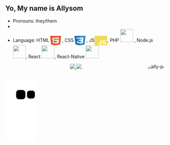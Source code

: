 ## Yo, My name is Allysom


          
- Pronouns: they/them
- <div style="display: inline_block"><br>
- Language: HTML<img align="center" alt="ally-HTML" height="30" width="40" src="https://raw.githubusercontent.com/devicons/devicon/master/icons/html5/html5-original.svg">, CSS<img align="center" alt="ally-CSS" height="30" width="40" src="https://raw.githubusercontent.com/devicons/devicon/master/icons/css3/css3-original.svg">, JS<img align="center" alt="ally-Js" height="30" width="40" src="https://raw.githubusercontent.com/devicons/devicon/master/icons/javascript/javascript-plain.svg">, PHP  <img  height="40" width="40" src="https://cdn.jsdelivr.net/gh/devicons/devicon/icons/php/php-original.svg" />
          , Node.js  <img  height="40" width="40"  src="https://cdn.jsdelivr.net/gh/devicons/devicon/icons/nodejs/nodejs-original.svg" />, React   <img height="40" width="40" src="https://cdn.jsdelivr.net/gh/devicons/devicon/icons/react/react-original-wordmark.svg" />, React-Native 
             <img height="40" width="40" src="https://cdn.jsdelivr.net/gh/devicons/devicon/icons/react/react-original.svg" />
   
  
</div>         

<div align="center">
  <a href="https://github.com/AllysomFernando">
  <img height="180em" src="https://github-readme-stats.vercel.app/api?username=AllysomFernando&show_icons=true&theme=tokyonight&include_all_commits=true&count_private=true"/>
    <img height="180em" src="https://github-readme-stats.vercel.app/api/top-langs/?username=AllysomFernando&layout=compact&langs_count=7&theme=tokyonight"/>
   <img align="right" alt="ally-pic" height="150" style="border-radius:50px;" src="https://64.media.tumblr.com/c04adff246884148742620aafea5d7f5/0faca17eb1786652-82/s1280x1920/6c3fa91cf87c1e0acbea6f07e33ee0cf668882ea.gifv">
</div>

  

</div>

##
![Snake animation](https://github.com/AllysomFernando/AllysomFernando/blob/output/github-contribution-grid-snake.svg)
